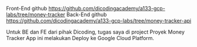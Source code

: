 Front-End github https://github.com/dicodingacademy/a133-gcp-labs/tree/money-tracker
Back-End github https://github.com/dicodingacademy/a133-gcp-labs/tree/money-tracker-api

Untuk BE dan FE dari pihak Dicoding, tugas saya di project Proyek Money Tracker App ini melakukan Deploy ke Google Cloud Platform. 
